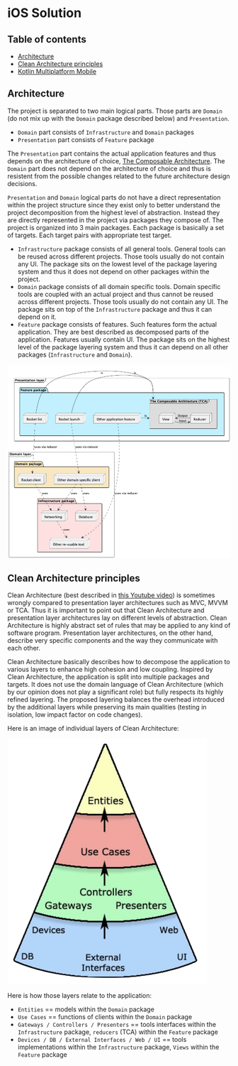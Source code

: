 # iOS Solution

## Table of contents

- [Architecture](#architecture)
- [Clean Architecture principles](#clean-architecture-principles)
- [Kotlin Multiplatform Mobile](Solution/iOS/Docs/KMM/README.md)

## Architecture

The project is separated to two main logical parts. Those parts are `Domain` (do not mix up with the `Domain` package described below) and `Presentation`. 
- `Domain` part consists of `Infrastructure` and `Domain` packages
- `Presentation` part consists of `Feature` package

The `Presentation` part contains the actual application features and thus depends on the architecture of choice, [The Composable Architecture](https://github.com/pointfreeco/swift-composable-architecture). The `Domain` part does not depend on the architecture of choice and thus is resistent from the possible changes related to the future architecture design decisions.

`Presentation` and `Domain` logical parts do not have a direct representation within the project structure since they exist only to better understand the project decomposition from the highest level of abstraction. Instead they are directly represented in the project via packages they compose of. The project is organized into 3 main packages. Each package is basically a set of targets. Each target pairs with appropriate test target.

- `Infrastructure` package consists of all general tools. General tools can be reused across different projects. Those tools usually do not contain any UI. The package sits on the lowest level of the package layering system and thus it does not depend on other packages within the project.
- `Domain` package consists of all domain specific tools. Domain specific tools are coupled with an actual project and thus cannot be reused across different projects. Those tools usually do not contain any UI. The package sits on top of the `Infrastructure` package and thus it can depend on it. 
- `Feature` package consists of features. Such features form the actual application. They are best described as decomposed parts of the application. Features usually contain UI. The package sits on the highest level of the package layering system and thus it can depend on all other packages (`Infrastructure` and `Domain`). 

<!--
@startuml iosArchitecture

frame "Domain layer" {
   package "Infrastructure package" #Implementation {
      node Networking
      node Database
      node "Other re-usable tool"

      Networking ..> "Other re-usable tool" : uses
   }

   package "Domain package" #Strategy {
      node "Rocket client"
      node "Other domain specific client"
   }

   "Rocket client" ..> Networking: uses
   "Other domain specific client" ..> Networking : uses
   "Other domain specific client" ..> Database : uses
}

frame "Presentation layer" {
   package "Feature package" #Application {
      node "Rocket list" 
      node "Rocket launch"
      node "Other application feature"

      frame "The Composable Architecture (TCA)" #DDDDDD {
         node Reducer
         node View 

         Reducer -> View : Output
         View -> Reducer : Input
      }

      "Rocket list" -> "The Composable Architecture (TCA)" : is
      "Rocket launch" -> "The Composable Architecture (TCA)" : is
      "Other application feature" -> "The Composable Architecture (TCA)" : is
   }
}

"Rocket list" ..> "Rocket client" : uses via reducer
"Rocket launch" ..> "Other domain specific client" : uses via reducer
"Other application feature" ..> "Other re-usable tool" : uses via reducer

@enduml

-->

![](./Docs/Images/iosArchitecture.png)

## Clean Architecture principles

Clean Architecture (best described in [this Youtube video](https://www.youtube.com/watch?v=2dKZ-dWaCiU&t=174s)) is sometimes wrongly compared to presentation layer architectures such as MVC, MVVM or TCA. Thus it is important to point out that Clean Architecture and presentation layer architectures lay on different
levels of abstraction. Clean Architecture is highly abstract set of rules that may be applied to any kind of software program. Presentation layer architectures, on the other hand, describe very specific components and the way they communicate with each other.

Clean Architecture basically describes how to decompose the application to various layers to enhance high cohesion and low coupling. Inspired by Clean Architecture, the application is split into multiple packages and targets. It does not use the domain language of Clean Architecture (which by our opinion does not play a significant role) but fully respects its highly refined layering. The proposed layering balances the overhead introduced by the additional layers while preserving its main qualities (testing in isolation, low impact factor on code changes).  

 Here is an image of individual layers of Clean Architecture:

![](./Docs/Images/cleanArchitecture.png)

Here is how those layers relate to the application: 
- `Entities` == models within the `Domain` package
- `Use Cases` == functions of clients within the `Domain` package
- `Gateways / Controllers / Presenters` == tools interfaces within the `Infrastructure` package, `reducers` (TCA) within the `Feature` package 
- `Devices / DB / External Interfaces / Web / UI` == tools implementations within the `Infrastructure` package, `Views` within the `Feature` package
